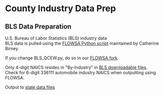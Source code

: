 # County Industry Data Prep  


## BLS Data Preparation 

U.S. Bureau of Labor Statistics (BLS) industry data  
BLS data is pulled using the [FLOWSA Python script](https://github.com/USEPA/flowsa/blob/master/flowsa/BLS_QCEW.py)
maintained by Catherine Birney.
<!--Check if 2017 has been added to master crosswalk  -->

If you change BLS_QCEW.py, do so in our [FLOWSA fork](https://github.com/modelearth/flowsa).

Only 4-digit NAICS resides in "By-Industry" in [BLS downloadable files](https://www.bls.gov/cew/downloadable-data-files.htm).  
Check for 6-digit 336111 automobile industry NAICS when outputting using FLOWSA.  

Output to [state data files](https://github.com/modelearth/community-data/tree/master/us/state)    

